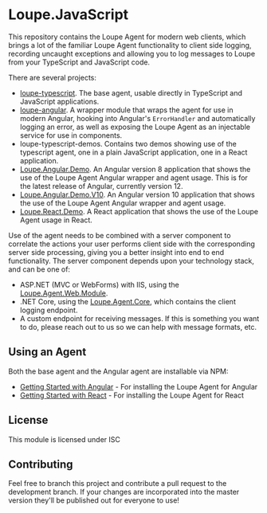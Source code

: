 ﻿# Loupe.JavaScript

This repository contains the Loupe Agent for modern web clients, which brings a lot of the familiar Loupe Agent functionality to client side logging, recording uncaught exceptions and allowing you to log messages to Loupe from your TypeScript and JavaScript code.

There are several projects:

* [loupe-typescript](src/loupe-typescript/README.md). The base agent, usable directly in TypeScript and JavaScript applications.
* [loupe-angular](src/loupe-angular/README.md). A wrapper module that wraps the agent for use in modern Angular, hooking into Angular's <code>ErrorHandler</code> and automatically logging an error, as well as exposing the Loupe Agent as an injectable service for use in components.
* loupe-typescript-demos. Contains two demos showing use of the typescript agent, one in a plain JavaScript application, one in a React application.
* [Loupe.Angular.Demo](src/Loupe.Angular.Demo/README.md). An Angular version 8 application that shows the use of the Loupe Agent Angular wrapper and agent usage. This is for the latest release of Angular, currently version 12.
* [Loupe.Angular.Demo.V10](src/Loupe.Angular.Demo.V10/README.md). An Angular version 10 application that shows the use of the Loupe Agent Angular wrapper and agent usage.
* [Loupe.React.Demo](src/Loupe.React.Demo/README.md). A React application that shows the use of the Loupe Agent usage in React.

Use of the agent needs to be combined with a server component to correlate the actions your user performs client side with the corresponding server side processing, giving you a better insight into end to end functionality. The server component depends upon your technology stack, and can be one of:

* ASP.NET (MVC or WebForms) with IIS, using the [Loupe.Agent.Web.Module](https://www.nuget.org/packages/Loupe.Agent.Web.Module/).
* .NET Core, using the [Loupe.Agent.Core](https://github.com/GibraltarSoftware/Loupe.Agent.Core), which contains the client logging endpoint.
* A custom endpoint for receiving messages. If this is something you want to do, please reach out to us so we can help with message formats, etc.

## Using an Agent
Both the base agent and the Angular agent are installable via NPM:

* [Getting Started with Angular](GettingStarted.Angular.md) - For installing the Loupe Agent for Angular
* [Getting Started with React](GettingStarted.React.md) - For installing the Loupe Agent for React

## License
This module is licensed under ISC

## Contributing
Feel free to branch this project and contribute a pull request to the development branch. 
If your changes are incorporated into the master version they'll be published out for everyone to use!
